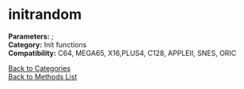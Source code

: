 # initrandom

**Parameters:** ;  
**Category:** Init functions  
**Compatibility:** C64, MEGA65, X16,PLUS4, C128, APPLEII, SNES, ORIC  


[Back to Categories](../categories/init_functions.md)  
[Back to Methods List](../../SUMMARY.md)
